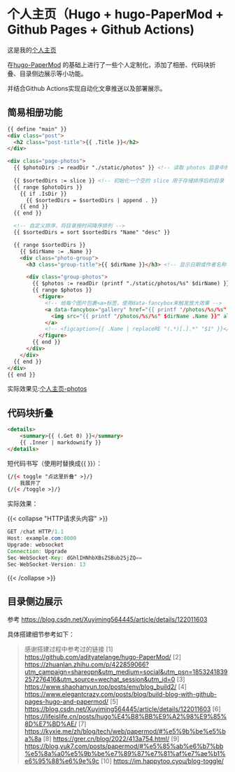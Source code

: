 # 个人主页（Hugo + hugo-PaperMod + Github Pages + Github Actions)
这是我的[个人主页](https://blog.fun-x.top/)

在[hugo-PaperMod](https://github.com/adityatelange/hugo-PaperMod/) 的基础上进行了一些个人定制化，添加了相册、代码块折叠、目录侧边展示等小功能。

并结合Github Actions实现自动化文章推送以及部署展示。

## 简易相册功能
```html
{{ define "main" }}
<div class="post">
  <h2 class="post-title">{{ .Title }}</h2>
</div>

<div class="page-photos">
  {{ $photoDirs := readDir "./static/photos" }} <!-- 读取 photos 目录中的所有文件夹 -->
  
  {{ $sortedDirs := slice }} <!-- 初始化一个空的 slice 用于存储排序后的目录 -->
  {{ range $photoDirs }}
    {{ if .IsDir }}
      {{ $sortedDirs = $sortedDirs | append . }}
    {{ end }}
  {{ end }}

  <!-- 自定义排序，将目录按时间降序排列 -->
  {{ $sortedDirs = sort $sortedDirs "Name" "desc" }}

  {{ range $sortedDirs }}
    {{ $dirName := .Name }}
    <div class="photo-group">
      <h3 class="group-title">{{ $dirName }}</h3> <!-- 显示日期或作者名称 -->

      <div class="group-photos">
        {{ $photos := readDir (printf "./static/photos/%s" $dirName) }} <!-- 获取每个目录中的图片文件 -->
        {{ range $photos }}
          <figure>
            <!-- 给每个图片包裹<a>标签，使用data-fancybox来触发放大效果 -->
            <a data-fancybox="gallery" href="{{ printf "/photos/%s/%s" $dirName .Name }}" data-caption="{{ .Name }}">
              <img src="{{ printf "/photos/%s/%s" $dirName .Name }}" alt="{{ .Name }}" />
            </a>
            <!-- <figcaption>{{ .Name | replaceRE "(.*)[.].*" "$1" }}</figcaption> -->
          </figure>
        {{ end }}
      </div>
    </div>
  {{ end }}
</div>
{{ end }}

```

实际效果见:[个人主页-photos](https://blog.fun-x.top/posts/photos/)

## 代码块折叠
```html
<details>
    <summary>{{ (.Get 0) }}</summary>
    {{ .Inner | markdownify }}
</details>
```

短代码书写（使用时替换成{{ }}）：
```html
{/{< toggle "点这里折叠" >}/}
    我展开了
{/{< /toggle >}/}

```
实际效果：

{{< collapse "HTTP请求头内容" >}}

```java
GET /chat HTTP/1.1
Host: example.com:8000
Upgrade: websocket
Connection: Upgrade
Sec-WebSocket-Key: dGhlIHNhbXBsZSBub25jZQ==
Sec-WebSocket-Version: 13
```
{{< /collapse >}}


## 目录侧边展示
参考 https://blog.csdn.net/Xuyiming564445/article/details/122011603


具体搭建细节参考如下：
> 感谢搭建过程中参考过的链接
> [1] https://github.com/adityatelange/hugo-PaperMod/
> [2] https://zhuanlan.zhihu.com/p/422859066?utm_campaign=shareopn&utm_medium=social&utm_psn=1853241839257276416&utm_source=wechat_session&utm_id=0
> [3] https://www.shaohanyun.top/posts/env/blog_build2/
> [4] https://www.elegantcrazy.com/posts/blog/build-blog-with-github-pages-hugo-and-papermod/
> [5] https://blog.csdn.net/Xuyiming564445/article/details/122011603
> [6] https://lifeislife.cn/posts/hugo%E4%B8%BB%E9%A2%98%E9%85%8D%E7%BD%AE/
> [7] https://kyxie.me/zh/blog/tech/web/papermod/#%e5%9b%be%e5%ba%8a
> [8] https://grer.cn/blog/2022/413a754.html/
> [9] https://blog.yuk7.com/posts/papermod/#%e5%85%ab%e6%b7%bb%e5%8a%a0%e5%9b%be%e7%89%87%e7%81%af%e7%ae%b1%e6%95%88%e6%9e%9c
> [10] https://im.happytoo.cyou/blog-toggle/

